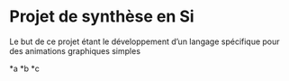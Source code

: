 # Projet de synthèse en Si

Le but de ce projet étant le développement d’un langage spécifique pour des animations graphiques simples 

*a
*b
*c
